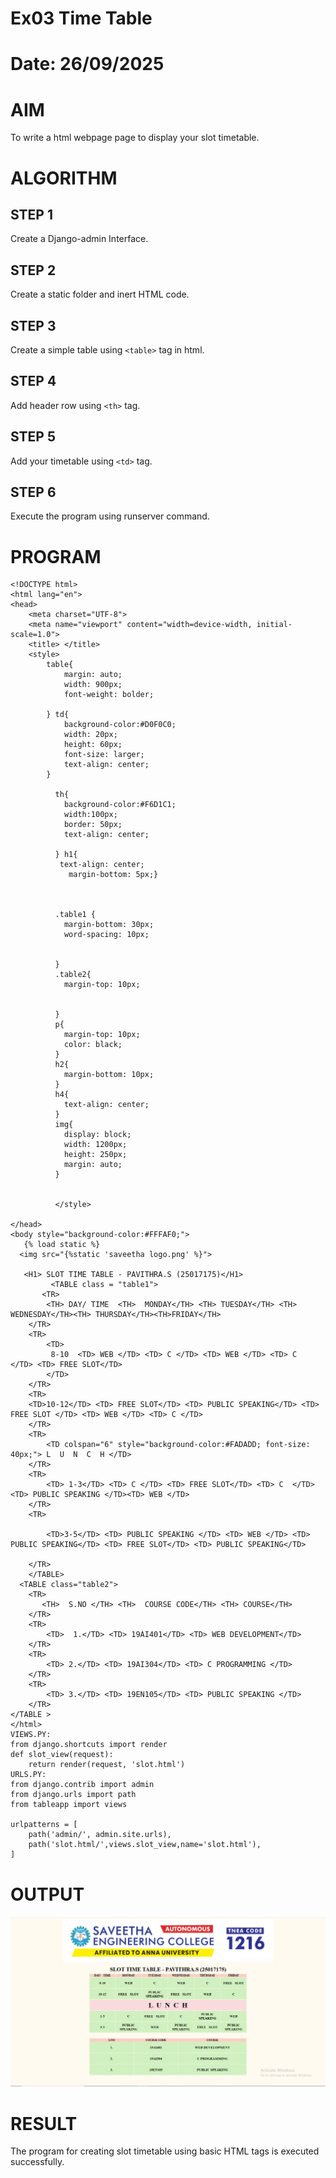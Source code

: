 # Ex03 Time Table
# Date: 26/09/2025
# AIM
To write a html webpage page to display your slot timetable.

# ALGORITHM
## STEP 1
Create a Django-admin Interface.

## STEP 2
Create a static folder and inert HTML code.

## STEP 3
Create a simple table using `<table>` tag in html.

## STEP 4
Add header row using `<th>` tag.

## STEP 5
Add your timetable using `<td>` tag.

## STEP 6
Execute the program using runserver command.

# PROGRAM 
```
<!DOCTYPE html>
<html lang="en">
<head>
    <meta charset="UTF-8">
    <meta name="viewport" content="width=device-width, initial-scale=1.0">
    <title> </title>
    <style>
        table{
            margin: auto;
            width: 900px;
            font-weight: bolder;
            
        } td{
            background-color:#D0F0C0;
            width: 20px;
            height: 60px;
            font-size: larger;
            text-align: center;
        }
          
          th{
            background-color:#F6D1C1;
            width:100px;
            border: 50px;
            text-align: center;
        
          } h1{
           text-align: center;
             margin-bottom: 5px;}
           
           
          
          .table1 {
            margin-bottom: 30px;
            word-spacing: 10px;

           
          }
          .table2{
            margin-top: 10px;
           
          
          }
          p{
            margin-top: 10px;
            color: black;
          }
          h2{
            margin-bottom: 10px;
          }
          h4{
            text-align: center;
          }
          img{
            display: block;
            width: 1200px;
            height: 250px;
            margin: auto;
          }

          
          </style>
      
</head>
<body style="background-color:#FFFAF0;">
   {% load static %}
  <img src="{%static 'saveetha logo.png' %}">

   <H1> SLOT TIME TABLE - PAVITHRA.S (25017175)</H1>
         <TABLE class = "table1"> 
       <TR> 
        <TH> DAY/ TIME  <TH>  MONDAY</TH> <TH> TUESDAY</TH> <TH> WEDNESDAY</TH><TH> THURSDAY</TH><TH>FRIDAY</TH>
    </TR> 
    <TR> 
        <TD>
         8-10  <TD> WEB </TD> <TD> C </TD> <TD> WEB </TD> <TD> C  </TD> <TD> FREE SLOT</TD>
        </TD>
    </TR>
    <TR> 
    <TD>10-12</TD> <TD> FREE SLOT</TD> <TD> PUBLIC SPEAKING</TD> <TD> FREE SLOT </TD> <TD> WEB </TD> <TD> C </TD>
    </TR> 
    <TR>
        <TD colspan="6" style="background-color:#FADADD; font-size: 40px;"> L  U  N  C  H </TD>
    </TR>
    <TR> 
        <TD> 1-3</TD> <TD> C </TD> <TD> FREE SLOT</TD> <TD> C  </TD> <TD> PUBLIC SPEAKING </TD><TD> WEB </TD>
    </TR>
    <TR> 
        
        <TD>3-5</TD> <TD> PUBLIC SPEAKING </TD> <TD> WEB </TD> <TD> PUBLIC SPEAKING</TD> <TD> FREE SLOT</TD> <TD> PUBLIC SPEAKING</TD>
        
    </TR>
    </TABLE>
  <TABLE class="table2">
    <TR> 
       <TH>  S.NO </TH> <TH>  COURSE CODE</TH> <TH> COURSE</TH>
    </TR>
    <TR> 
        <TD>  1.</TD> <TD> 19AI401</TD> <TD> WEB DEVELOPMENT</TD>
    </TR>
    <TR> 
        <TD> 2.</TD> <TD> 19AI304</TD> <TD> C PROGRAMMING </TD>
    </TR> 
    <TR> 
        <TD> 3.</TD> <TD> 19EN105</TD> <TD> PUBLIC SPEAKING </TD>
    </TR>
</TABLE >
</html>
VIEWS.PY:
from django.shortcuts import render
def slot_view(request):
    return render(request, 'slot.html')  
URLS.PY:
from django.contrib import admin
from django.urls import path
from tableapp import views

urlpatterns = [
    path('admin/', admin.site.urls),
    path('slot.html/',views.slot_view,name='slot.html'),
]
```
# OUTPUT 
![alt text](timetable.png)
# RESULT
The program for creating slot timetable using basic HTML tags is executed successfully.
